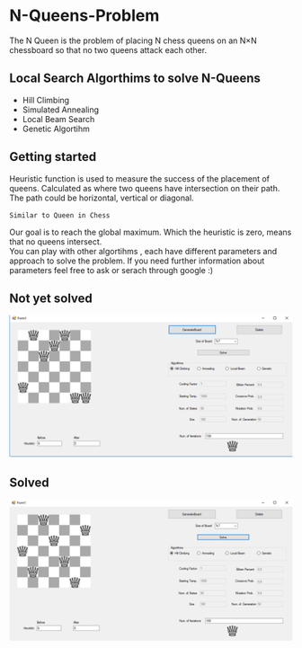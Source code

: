 # N-Queens-Problem
The N Queen is the problem of placing N chess queens on an N×N chessboard so that no two queens attack each other. 

## Local Search Algorthims to solve N-Queens

* Hill Climbing
* Simulated Annealing
* Local Beam Search
* Genetic Algortihm

## Getting started

Heuristic function is used to measure the success of the placement of queens. 
Calculated as where two queens have intersection on their path. 
The path could be horizontal, vertical or diagonal.

```
Similar to Queen in Chess
```

Our goal is to reach the global maximum. Which the heuristic is zero, means that no queens intersect.  
You can play with other algortihms , each have different parameters and approach to solve the problem. If you need further information about parameters  feel free to ask or serach through google :) 

## Not yet solved
![hillclimb](https://github.com/ProbisMis/N-Queens-Problem/blob/master/hillclimb.png)

## Solved
![formed](https://github.com/ProbisMis/N-Queens-Problem/blob/master/nq.png)


